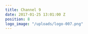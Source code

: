 ```yaml
---
title: Channel 9
date: 2017-01-25 13:01:00 Z
position: 8
logo_image: "/uploads/logo-007.png"
---
```


